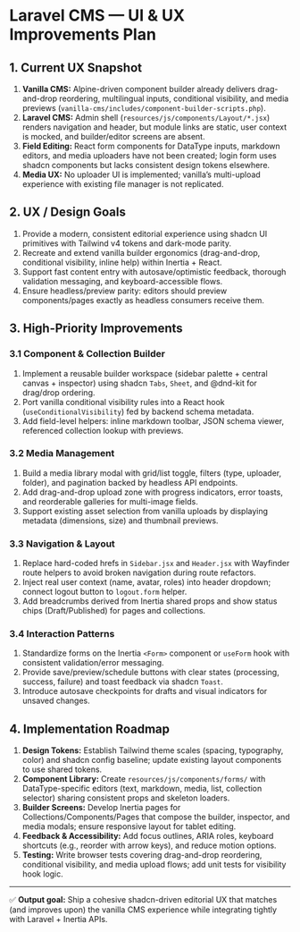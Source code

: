 # Laravel CMS — UI & UX Improvements Plan

## 1. Current UX Snapshot
1. **Vanilla CMS:** Alpine-driven component builder already delivers drag-and-drop reordering, multilingual inputs, conditional visibility, and media previews (`vanilla-cms/includes/component-builder-scripts.php`).
2. **Laravel CMS:** Admin shell (`resources/js/components/Layout/*.jsx`) renders navigation and header, but module links are static, user context is mocked, and builder/editor screens are absent.
3. **Field Editing:** React form components for DataType inputs, markdown editors, and media uploaders have not been created; login form uses shadcn components but lacks consistent design tokens elsewhere.
4. **Media UX:** No uploader UI is implemented; vanilla’s multi-upload experience with existing file manager is not replicated.

## 2. UX / Design Goals
1. Provide a modern, consistent editorial experience using shadcn UI primitives with Tailwind v4 tokens and dark-mode parity.
2. Recreate and extend vanilla builder ergonomics (drag-and-drop, conditional visibility, inline help) within Inertia + React.
3. Support fast content entry with autosave/optimistic feedback, thorough validation messaging, and keyboard-accessible flows.
4. Ensure headless/preview parity: editors should preview components/pages exactly as headless consumers receive them.

## 3. High-Priority Improvements
### 3.1 Component & Collection Builder
1. Implement a reusable builder workspace (sidebar palette + central canvas + inspector) using shadcn `Tabs`, `Sheet`, and @dnd-kit for drag/drop ordering.
2. Port vanilla conditional visibility rules into a React hook (`useConditionalVisibility`) fed by backend schema metadata.
3. Add field-level helpers: inline markdown toolbar, JSON schema viewer, referenced collection lookup with previews.

### 3.2 Media Management
1. Build a media library modal with grid/list toggle, filters (type, uploader, folder), and pagination backed by headless API endpoints.
2. Add drag-and-drop upload zone with progress indicators, error toasts, and reorderable galleries for multi-image fields.
3. Support existing asset selection from vanilla uploads by displaying metadata (dimensions, size) and thumbnail previews.

### 3.3 Navigation & Layout
1. Replace hard-coded hrefs in `Sidebar.jsx` and `Header.jsx` with Wayfinder route helpers to avoid broken navigation during route refactors.
2. Inject real user context (name, avatar, roles) into header dropdown; connect logout button to `logout.form` helper.
3. Add breadcrumbs derived from Inertia shared props and show status chips (Draft/Published) for pages and collections.

### 3.4 Interaction Patterns
1. Standardize forms on the Inertia `<Form>` component or `useForm` hook with consistent validation/error messaging.
2. Provide save/preview/schedule buttons with clear states (processing, success, failure) and toast feedback via shadcn `Toast`.
3. Introduce autosave checkpoints for drafts and visual indicators for unsaved changes.

## 4. Implementation Roadmap
1. **Design Tokens:** Establish Tailwind theme scales (spacing, typography, color) and shadcn config baseline; update existing layout components to use shared tokens.
2. **Component Library:** Create `resources/js/components/forms/` with DataType-specific editors (text, markdown, media, list, collection selector) sharing consistent props and skeleton loaders.
3. **Builder Screens:** Develop Inertia pages for Collections/Components/Pages that compose the builder, inspector, and media modals; ensure responsive layout for tablet editing.
4. **Feedback & Accessibility:** Add focus outlines, ARIA roles, keyboard shortcuts (e.g., reorder with arrow keys), and reduce motion options.
5. **Testing:** Write browser tests covering drag-and-drop reordering, conditional visibility, and media upload flows; add unit tests for visibility hook logic.

---

✅ **Output goal:** Ship a cohesive shadcn-driven editorial UX that matches (and improves upon) the vanilla CMS experience while integrating tightly with Laravel + Inertia APIs.
